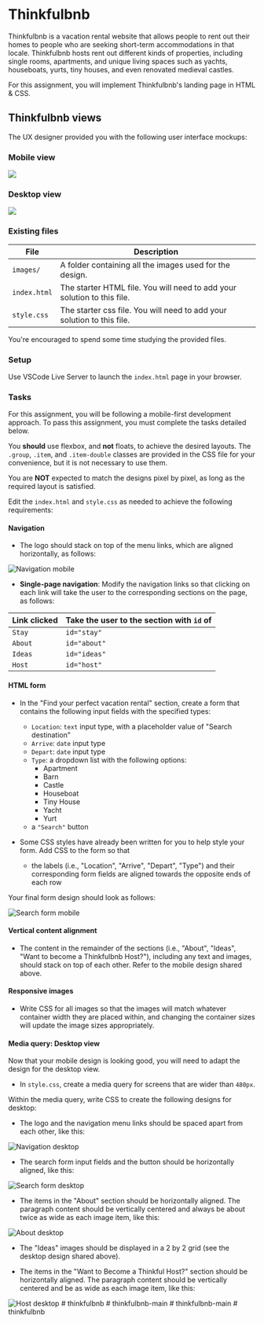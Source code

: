 # Thinkfulbnb

Thinkfulbnb is a vacation rental website that allows people to rent out their homes to people who are seeking short-term accommodations in that locale. Thinkfulbnb hosts rent out different kinds of properties, including single rooms, apartments, and unique living spaces such as yachts, houseboats, yurts, tiny houses, and even renovated medieval castles.

For this assignment, you will implement Thinkfulbnb's landing page in HTML & CSS.

## Thinkfulbnb views

The UX designer provided you with the following user interface mockups:

### Mobile view

![](images/Thinkfulbnb-mobile.png)

### Desktop view

![](images/Thinkfulbnb-desktop.png)

### Existing files

| File         | Description                                                             |
| ------------ | ----------------------------------------------------------------------- |
| `images/`    | A folder containing all the images used for the design.                 |
| `index.html` | The starter HTML file. You will need to add your solution to this file. |
| `style.css`  | The starter css file. You will need to add your solution to this file.  |

You're encouraged to spend some time studying the provided files.

### Setup

Use VSCode Live Server to launch the `index.html` page in your browser.

### Tasks

For this assignment, you will be following a mobile-first development approach. To pass this assignment, you must complete the tasks detailed below.

You **should** use flexbox, and **not** floats, to achieve the desired layouts. The `.group`, `.item`, and `.item-double` classes are provided in the CSS file for your convenience, but it is not necessary to use them.

You are **NOT** expected to match the designs pixel by pixel, as long as the required layout is satisfied.

Edit the `index.html` and `style.css` as needed to achieve the following requirements:

#### Navigation

- The logo should stack on top of the menu links, which are aligned horizontally, as follows:

![Navigation mobile](./images/navigation-mobile.png)

- **Single-page navigation**: Modify the navigation links so that clicking on each link will take the user to the corresponding sections on the page, as follows:

| Link clicked | Take the user to the section with `id` of |
| ------------ | ----------------------------------------- |
| `Stay`       | `id="stay"`                               |
| `About`      | `id="about"`                              |
| `Ideas`      | `id="ideas"`                              |
| `Host`       | `id="host"`                               |

#### HTML form

- In the "Find your perfect vacation rental" section, create a form that contains the following input fields with the specified types:

  - `Location`: `text` input type, with a placeholder value of "Search destination"
  - `Arrive`: `date` input type
  - `Depart`: `date` input type
  - `Type`: a dropdown list with the following options:
    - Apartment
    - Barn
    - Castle
    - Houseboat
    - Tiny House
    - Yacht
    - Yurt
  - a `"Search"` button

- Some CSS styles have already been written for you to help style your form. Add CSS to the form so that
  - the labels (i.e., "Location", "Arrive", "Depart", "Type") and their corresponding form fields are aligned towards the opposite ends of each row

Your final form design should look as follows:

![Search form mobile](./images/search-form-mobile.png)

#### Vertical content alignment

- The content in the remainder of the sections (i.e., "About", "Ideas", "Want to become a Thinkfulbnb Host?"), including any text and images, should stack on top of each other. Refer to the mobile design shared above.

#### Responsive images

- Write CSS for all images so that the images will match whatever container width they are placed within, and changing the container sizes will update the image sizes appropriately.

#### Media query: Desktop view

Now that your mobile design is looking good, you will need to adapt the design for the desktop view.

- In `style.css`, create a media query for screens that are wider than `480px`.

Within the media query, write CSS to create the following designs for desktop:

- The logo and the navigation menu links should be spaced apart from each other, like this:

![Navigation desktop](./images/navigation-desktop.png)

- The search form input fields and the button should be horizontally aligned, like this:

![Search form desktop](./images/search-form-desktop.png)

- The items in the "About" section should be horizontally aligned. The paragraph content should be vertically centered and always be about twice as wide as each image item, like this:

![About desktop](./images/about-desktop.png)

- The "Ideas" images should be displayed in a 2 by 2 grid (see the desktop design shared above).

- The items in the "Want to Become a Thinkful Host?" section should be horizontally aligned. The paragraph content should be vertically centered and be as wide as each image item, like this:

![Host desktop](./images/host-desktop.png)
#   t h i n k f u l b n b  
 #   t h i n k f u l b n b - m a i n  
 #   t h i n k f u l b n b - m a i n  
 #   t h i n k f u l b n b  
 